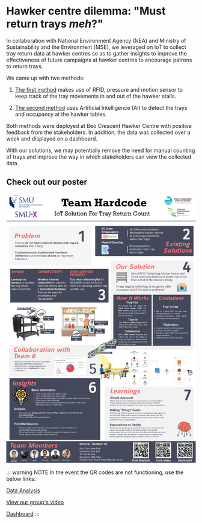 # Hawker centre dilemma: "Must return trays _meh_?"

In collaboration with National Environment Agency (NEA) and Ministry of Sustainability and the Environment (MSE), we leveraged on IoT to collect tray return data at hawker centres so as to gather insights to improve the effectiveness of future campaigns at hawker centres to encourage patrons to return trays.

We came up with two methods:

1. [The first method](../journal/fsr-rfid.md) makes use of RFID, pressure and motion sensor to keep track of the tray movements in and out of the hawker stalls.

2. [The second method](../journal/tablevision.md) uses Artificial Intelligence (AI) to detect the trays and occupancy at the hawker tables. 

Both methods were deployed at Beo Crescent Hawker Centre with positive feedback from the stakeholders. In addition, the data was collected over a week and displayed on a dashboard. 

With our solutions, we may potentially remove the need for manual counting of trays and improve the way in which stakeholders can view the collected data.

## Check out our poster

![Team Hardcode's Poster](../assets/poster.png)

::: warning NOTE
In the event the QR codes are not functioning, use the below links:

[Data Analysis](https://smu-my.sharepoint.com/:x:/g/personal/zixiang_tng_2018_sis_smu_edu_sg/EWVFzBPjn01CuTNsQ62dQ9oB1s2lpI6zmaiPoY30H6_UCQ?e=1LYl5S)

[View our group's video](https://www.youtube.com/watch?v=JRFURIfBGSg)

[Dashboard](https://d2b9ybaeuz42aa.cloudfront.net/)
:::